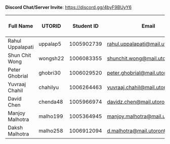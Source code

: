 **Discord Chat/Server Invite**: https://discord.gg/4byF9BUyY6

| Full Name | UTORID | Student ID | Email | Best Way to Contact | Discord Username | 
|-----------|--------|------------|-------|---------------------|------------------| 
| Rahul Uppalapati | uppalap5 | 1005902739 | rahul.uppalapati@mail.utoronto.ca | Discord | Rahul#0312 |
| Shun Chit Wong | wongsh22 | 1006083355 | shunchit.wong@mail.utoronto.ca | Discord | Jacknight#7749 |
| Peter Ghobrial | ghobri30 | 1006029520 | peter.ghobrial@mail.utoronto.ca | Discord | Serp#8010 |
| Yuvraaj Chahil | chahilyu | 1006264463 | yuvraaj.chahil@mail.utoronto.ca | Discord | UltraViolet#0381 |
| David Chen | chenda48 | 1005966974 | davidz.chen@mail.utoronto.ca | Discord | qu4ul#7879 |
| Manjoy Malhotra | malho199 | 1005364945 | manjoy.malhotra@mail.utoronto.ca | Email | joy#7269 |
| Daksh Malhotra | malho258 | 1006912094 | d.malhotra@mail.utoronto.ca | Discord | Daksh#1078 |
